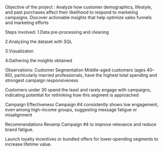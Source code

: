 Objective of the project :
Analyze how customer demographics, lifestyle, and past purchases affect their likelihood to respond to marketing campaigns. Discover actionable insights that help optimize sales funnels and marketing efforts

Steps involved:
1.Data pre-processing and cleaning

2.Analyzing the dataset with SQL

3.Visualizaton

4.Gathering the insights obtained

Observations:
Customer Segmentation
Middle-aged customers (ages 40–60), particularly married professionals, have the highest total spending and strongest campaign responsiveness

Customers under 30 spend the least and rarely engage with campaigns, indicating potential for rethinking how this segment is approached

Campaign Effectiveness
Campaign #4 consistently shows low engagement, even among high-income groups, suggesting message fatigue or misalignment

Recommendations
Revamp Campaign #4 to improve relevance and reduce brand fatigue.

Launch loyalty incentives or bundled offers for lower-spending segments to increase lifetime value.
